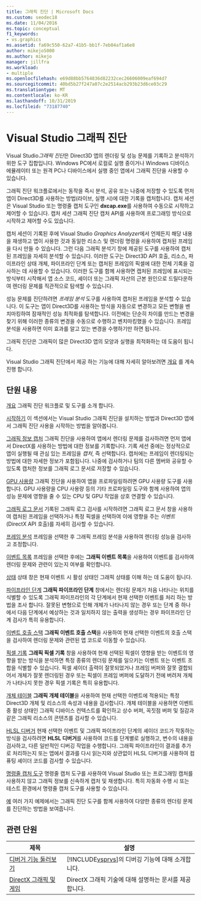 ```yaml
---
title: 그래픽 진단 | Microsoft Docs
ms.custom: seodec18
ms.date: 11/04/2016
ms.topic: conceptual
f1_keywords:
- vs.graphics
ms.assetid: fa69c550-62a7-41b5-bb1f-7eb04af1a6e8
author: mikejo5000
ms.author: mikejo
manager: jillfra
ms.workload:
- multiple
ms.openlocfilehash: e69d88bb5764836d82232cec26606009eaf694d7
ms.sourcegitcommit: 40bd5b27f247a07c2e2514acb293b23d6ce03c29
ms.translationtype: MT
ms.contentlocale: ko-KR
ms.lasthandoff: 10/31/2019
ms.locfileid: "73187740"
---
```

# <a name="visual-studio-graphics-diagnostics"></a>Visual Studio 그래픽 진단
Visual Studio*그래픽 진단*은 Direct3D 앱의 렌더링 및 성능 문제를 기록하고 분석하기 위한 도구 집합입니다. Windows PC에서 로컬로 실행 중이거나 Windows 디바이스 에뮬레이터 또는 원격 PC나 디바이스에서 실행 중인 앱에서 그래픽 진단을 사용할 수 있습니다.

 그래픽 진단 워크플로에서는 동작을 즉시 분석, 공유 또는 나중에 저장할 수 있도록 먼저 앱이 Direct3D를 사용하는 방법(라이브, 실행 시)에 대한 기록을 캡처합니다. 캡처 세션은 Visual Studio 또는 명령줄 캡처 도구인 **dxcap.exe**를 사용하여 수동으로 시작하고 제어할 수 있습니다. 캡처 세션 그래픽 진단 캡처 API를 사용하여 프로그래밍 방식으로 시작하고 제어할 수도 있습니다.

 캡처 세션이 기록된 후에 Visual Studio *Graphics Analyzer*에서 언제든지 해당 내용을 재생하고 앱이 사용한 것과 동일한 리소스 및 렌더링 명령을 사용하여 캡처된 프레임을 다시 만들 수 있습니다. 그런 다음 그래픽 분석기 창에 제공된 도구를 사용하여 캡처된 프레임을 자세히 분석할 수 있습니다. 이러한 도구는 Direct3D API 호출, 리소스, 파이프라인 상태 개체, 파이프라인 단계 또는 캡처된 프레임의 픽셀에 대한 전체 기록을 검사하는 데 사용할 수 있습니다. 이러한 도구를 함께 사용하면 캡처된 프레임에 표시되는 방식부터 시작해서 앱 소스 코드, 셰이더 또는 그래픽 자산의 근본 원인으로 드릴다운하여 렌더링 문제를 직관적으로 탐색할 수 있습니다.

 성능 문제를 진단하려면 *프레임 분석* 도구를 사용하여 캡처된 프레임을 분석할 수 있습니다. 이 도구는 앱이 Direct3D를 사용하는 방식을 자동으로 변경하고 모든 변형을 벤치마킹하여 잠재적인 성능 최적화를 탐색합니다. 이전에는 단순히 차이를 만드는 변경을 찾기 위해 이러한 종류의 변경을 수동으로 수행하고 벤치마킹했을 수 있습니다. 프레임 분석을 사용하면 이미 효과를 알고 있는 변경을 수행하기만 하면 됩니다.

 그래픽 진단은 그래픽이 많은 Direct3D 앱의 모양과 실행을 최적화하는 데 도움이 됩니다.

 Visual Studio 그래픽 진단에서 제공 하는 기능에 대해 자세히 알아보려면 [개요](overview-of-visual-studio-graphics-diagnostics.md) 를 계속 진행 합니다.

## <a name="in-this-section"></a>단원 내용
 [개요](overview-of-visual-studio-graphics-diagnostics.md) 그래픽 진단 워크플로 및 도구를 소개 합니다.

 [시작하기](getting-started-with-visual-studio-graphics-diagnostics.md) 이 섹션에서는 Visual Studio 그래픽 진단을 설치하는 방법과 Direct3D 앱에서 그래픽 진단 사용을 시작하는 방법을 알아봅니다.

 [그래픽 정보 캡처](capturing-graphics-information.md) 그래픽 진단을 사용하여 앱에서 렌더링 문제를 검사하려면 먼저 앱에서 DirectX를 사용하는 방법에 대한 정보를 기록합니다. 기록 세션 중에는 정상적으로 앱이 실행될 때 관심 있는 프레임을 *캡처*, 즉 선택합니다. 캡처에는 프레임이 렌더링되는 방법에 대한 자세한 정보가 포함됩니다. 나중에 검사하거나 팀의 다른 멤버와 공유할 수 있도록 캡처한 정보를 그래픽 로그 문서로 저장할 수 있습니다.

 [GPU 사용량](../../profiling/gpu-usage.md) 그래픽 진단을 사용하여 앱을 프로파일링하려면 GPU 사용량 도구를 사용합니다. GPU 사용량을 CPU 사용량 등의 기타 프로파일링 도구와 함께 사용하여 앱의 성능 문제에 영향을 줄 수 있는 CPU 및 GPU 작업을 상호 연결할 수 있습니다.

 [그래픽 로그 문서](graphics-log-document.md) 기록된 그래픽 로그 검사를 시작하려면 그래픽 로그 문서 창을 사용하여 캡처된 프레임을 선택하거나 특정 픽셀을 선택하여 이에 영향을 주는 *이벤트*(DirectX API 호출)를 자세히 검사할 수 있습니다.

 [프레임 분석](graphics-frame-analysis.md) 프레임을 선택한 후 그래픽 프레임 분석을 사용하여 렌더링 성능을 검사하고 조정합니다.

 [이벤트 목록](graphics-event-list.md) 프레임을 선택한 후에는 **그래픽 이벤트 목록**을 사용하여 이벤트를 검사하여 렌더링 문제와 관련이 있는지 여부를 확인합니다.

 [상태](graphics-state.md) 상태 창은 현재 이벤트 시 활성 상태인 그래픽 상태를 이해 하는 데 도움이 됩니다.

 [파이프라인 단계](graphics-pipeline-stages.md) **그래픽 파이프라인 단계** 창에서는 렌더링 문제가 처음 나타나는 위치를 식별할 수 있도록 그래픽 파이프라인의 각 단계에서 현재 선택한 이벤트를 처리 하는 방법을 조사 합니다. 잘못된 변형으로 인해 개체가 나타나지 않는 경우 또는 단계 중 하나에서 다음 단계에서 예상하는 것과 일치하지 않는 출력을 생성하는 경우 파이프라인 단계 검사가 특히 유용합니다.

 [이벤트 호출 스택](graphics-event-call-stack.md) **그래픽 이벤트 호출 스택**을 사용하여 현재 선택한 이벤트의 호출 스택을 검사하여 렌더링 문제와 관련된 앱 코드로 이동할 수 있습니다.

 
 [픽셀 기록](graphics-pixel-history.md) **그래픽 픽셀 기록** 창을 사용하여 현재 선택된 픽셀이 영향을 받는 이벤트의 영향을 받는 방식을 분석하면 특정 종류의 렌더링 문제를 일으키는 이벤트 또는 이벤트 조합을 식별할 수 있습니다. 픽셀 셰이더 출력이 잘못되었거나 프레임 버퍼와 잘못 결합되어서 개체가 잘못 렌더링된 경우 또는 픽셀이 프레임 버퍼에 도달하기 전에 버려져 개체가 나타나지 못한 경우 픽셀 기록은 특히 유용합니다.

 [개체 테이블](graphics-object-table.md) **그래픽 개체 테이블**을 사용하여 현재 선택한 이벤트에 적용되는 특정 Direct3D 개체 및 리소스의 속성과 내용을 검사합니다. 개체 테이블을 사용하면 이벤트 중 활성 상태인 그래픽 디바이스 컨텍스트를 확인하고 상수 버퍼, 꼭짓점 버퍼 및 질감과 같은 그래픽 리소스의 콘텐츠를 검사할 수 있습니다.

 [HLSL 디버거](hlsl-shader-debugger.md) 현재 선택한 이벤트 및 그래픽 파이프라인 단계의 셰이더 코드가 작동하는 방식을 검사하려면 **HLSL 디버거**를 사용하여 코드를 단계별로 실행하고, 변수의 내용을 검사하고, 다른 일반적인 디버깅 작업을 수행합니다. 그래픽 파이프라인이 결과를 추가로 처리하는지 또는 앱에서 결과를 다시 읽는지와 상관없이 HLSL 디버거를 사용하여 컴퓨팅 셰이더 코드를 검사할 수 있습니다.

 [명령줄 캡처 도구](command-line-capture-tool.md) 명령줄 캡처 도구를 사용하여 Visual Studio 또는 프로그래밍 캡처를 사용하지 않고 그래픽 정보를 신속하게 캡처 및 재생합니다. 특히 자동화 수행 시 또는 테스트 환경에서 명령줄 캡처 도구를 사용할 수 있습니다.

 [예](graphics-diagnostics-examples.md) 여러 가지 예제에서는 그래픽 진단 도구를 함께 사용하여 다양한 종류의 렌더링 문제를 진단하는 방법을 보여줍니다.

## <a name="related-sections"></a>관련 단원

| 제목 | 설명 |
| - | - |
| [디버거 기능 둘러보기](../debugger-feature-tour.md) | [!INCLUDE[vsprvs](../../code-quality/includes/vsprvs_md.md)]의 디버깅 기능에 대해 소개합니다. |
| [DirectX 그래픽 및 게임](/windows/win32/directx) | DirectX 그래픽 기술에 대해 설명하는 문서를 제공합니다. |
